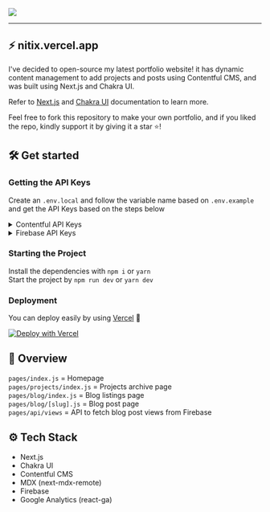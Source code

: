 ![](https://i.imgur.com/DNwFHcf.png)

---

## ⚡ nitix.vercel.app

I've decided to open-source my latest portfolio website! it has dynamic content management to add projects and posts using Contentful CMS, and was built using Next.js and Chakra UI.

Refer to [Next.js](https://nextjs.org/docs/) and [Chakra UI](https://chakra-ui.com/docs) documentation to learn more.

Feel free to fork this repository to make your own portfolio, and if you liked the repo, kindly support it by giving it a star ⭐!

## 🛠 Get started
### Getting the API Keys
Create an `.env.local` and follow the variable name based on `.env.example` and get the API Keys based on the steps below  

<details>
<summary>Contentful API Keys</summary>
<p>
<br>
1. Create a <a href="https://www.contentful.com/sign-up/">Contentful</a> account <br>
2. Add a Community Space (It's free!)  <br>
3. Choose "I create content"  <br>
4. Go to content model and start to add content type  <br>

> 📌  In this portfolio website, it has 5 Content type which is:  
> > ~~1. BlogPosts~~  
> > After the [⚡2.0.0 update](https://github.com/nitinjha04/nitix.vercel.app/pull/17), I use Github Issues as blog content!  
> > More details about this on: https://nitix.vercel.app/blog/unleash-your-dev-blog-write-more-with-github-issues-as-your-cms
> 2. FeaturedProjects
> 3. Projects
> 4. Introduction
> 5. ContactMe
> 
> You must add this exact name since it's the ID that's used in the code.

5. Add the content type according to these fields:  <br>
	![](https://i.imgur.com/OD1oWG2.png)
	![](https://i.imgur.com/nIkloDk.png)
	![](https://user-images.githubusercontent.com/54136956/166127110-7baaef65-87b1-4f89-bbf5-eae3207f9ba6.png)
	![image](https://user-images.githubusercontent.com/54136956/166127116-66f51c82-8944-4cf6-9ecf-cdcc6e2b10a2.png)

6. Go to settings -> API Keys -> Content Delivery / Preview tokens -> "Your space name"
copy the Space ID and Content Delivery API access token  <br>
7. Put it into the environment variables according to `.env.example` and you're all set! <br>
</p>
</details>

<details>
<summary>Firebase API Keys</summary>
<p>
  <br>
  1. Create a <a href="https://console.firebase.google.com/">Firebase</a> project <br>
2. After setting things up you'll get the API keys, save those. <br>
3. Go to Firestore Database <br>
4. Add a collection named <code>views</code> <br>
  5. Then, put those API Keys before according to the <code>.env.example</code> and that's it!<br> 
</p>
</details>

### Starting the Project
Install the dependencies with `npm i` or `yarn`  
Start the project by `npm run dev` or `yarn dev`  
  
### Deployment
You can deploy easily by using [Vercel](https://vercel.com/) 🎉  
  
[![Deploy with Vercel](https://vercel.com/button)](https://vercel.com/new/git/external?repository-url=https%3A%2F%2Fgithub.com%2Fnitinjha04%2Fnitix.vercel.app)

## 📌 Overview
`pages/index.js` = Homepage  
`pages/projects/index.js` = Projects archive page  
`pages/blog/index.js` = Blog listings page  
`pages/blog/[slug].js` = Blog post page  
`pages/api/views` = API to fetch blog post views from Firebase  

## ⚙ Tech Stack
- Next.js
- Chakra UI
- Contentful CMS
- MDX (next-mdx-remote)
- Firebase
- Google Analytics (react-ga)
